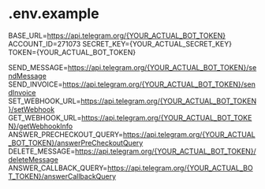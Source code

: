 # .env.example

BASE_URL=https://api.telegram.org/{YOUR_ACTUAL_BOT_TOKEN}
ACCOUNT_ID=271073
SECRET_KEY={YOUR_ACTUAL_SECRET_KEY}
TOKEN={YOUR_ACTUAL_BOT_TOKEN}

SEND_MESSAGE=https://api.telegram.org/{YOUR_ACTUAL_BOT_TOKEN}/sendMessage
SEND_INVOICE=https://api.telegram.org/{YOUR_ACTUAL_BOT_TOKEN}/sendInvoice
SET_WEBHOOK_URL=https://api.telegram.org/{YOUR_ACTUAL_BOT_TOKEN}/setWebhook
GET_WEBHOOK_URL=https://api.telegram.org/{YOUR_ACTUAL_BOT_TOKEN}/getWebhookInfo
ANSWER_PRECHECKOUT_QUERY=https://api.telegram.org/{YOUR_ACTUAL_BOT_TOKEN}/answerPreCheckoutQuery
DELETE_MESSAGE=https://api.telegram.org/{YOUR_ACTUAL_BOT_TOKEN}/deleteMessage
ANSWER_CALLBACK_QUERY=https://api.telegram.org/{YOUR_ACTUAL_BOT_TOKEN}/answerCallbackQuery


